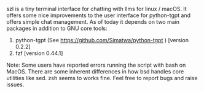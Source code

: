 szl is a tiny terminal interface for chatting with llms for linux / macOS. It offers some nice improvements to the user interface for python-tgpt and offers simple chat management. As of today it depends on two main packages in addition to GNU core tools:
1. python-tgpt (See https://github.com/Simatwa/python-tgpt ) [version 0.2.2]
2. fzf [version 0.44.1]

Note: Some users have reported errors running the script with bash on MacOS. There are some inherent differences in how bsd handles core utilities like sed. zsh seems to works fine. Feel free to report bugs and raise issues.
